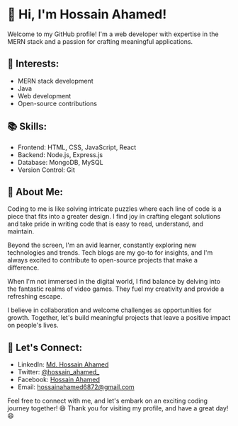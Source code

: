 # 👋 Hi, I'm Hossain Ahamed!

Welcome to my GitHub profile! I'm a web developer with expertise in the MERN stack and a passion for crafting meaningful applications.

## 🌱 Interests:

- MERN stack development
- Java
- Web development
- Open-source contributions

## 📚 Skills:

- Frontend: HTML, CSS, JavaScript, React
- Backend: Node.js, Express.js
- Database: MongoDB, MySQL
- Version Control: Git


## 📝 About Me:

Coding to me is like solving intricate puzzles where each line of code is a piece that fits into a greater design. I find joy in crafting elegant solutions and take pride in writing code that is easy to read, understand, and maintain.

Beyond the screen, I'm an avid learner, constantly exploring new technologies and trends. Tech blogs are my go-to for insights, and I'm always excited to contribute to open-source projects that make a difference.

When I'm not immersed in the digital world, I find balance by delving into the fantastic realms of video games. They fuel my creativity and provide a refreshing escape.

I believe in collaboration and welcome challenges as opportunities for growth. Together, let's build meaningful projects that leave a positive impact on people's lives.

## 🤝 Let's Connect:

- LinkedIn: [Md. Hossain Ahamed](https://www.linkedin.com/in/hossain-ahamed/)
- Twitter: [@hossain_ahamed_](https://twitter.com/hossain_ahamed_)
- Facebook: [Hossain Ahamed](https://www.facebook.com/hossain.ahamed.001/)
- Email: [hossainahamed6872@gmail.com](mailto:hossainahamed6872@gmail.com)

Feel free to connect with me, and let's embark on an exciting coding journey together! 😄
Thank you for visiting my profile, and have a great day! 😄
